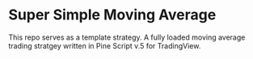# Super Simple Moving Average
This repo serves as a template strategy. A fully loaded moving average trading stratgey written in Pine Script v.5 for TradingView.
